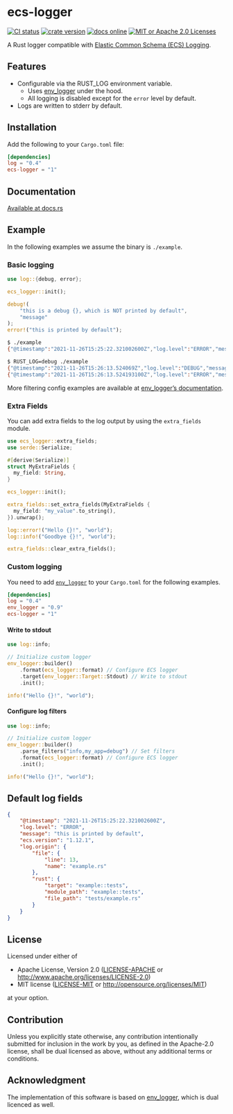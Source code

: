 # ecs-logger

[![CI status][ci badge]][ci link]
[![crate version][crates.io badge]][crates.io link]
[![docs online][docs badge]][docs link]
[![MIT or Apache 2.0 Licenses][license badge]][license link]

A Rust logger compatible with [Elastic Common Schema (ECS) Logging](https://www.elastic.co/guide/en/ecs-logging/overview/current/intro.html).

## Features

- Configurable via the RUST_LOG environment variable.
  - Uses [env_logger][env_logger docs] under the hood.
  - All logging is disabled except for the `error` level by default.
- Logs are written to stderr by default.

## Installation

Add the following to your `Cargo.toml` file:

```toml
[dependencies]
log = "0.4"
ecs-logger = "1"
```

## Documentation

[Available at docs.rs][docs link]

## Example

In the following examples we assume the binary is `./example`.

### Basic logging

```rust
use log::{debug, error};

ecs_logger::init();

debug!(
    "this is a debug {}, which is NOT printed by default",
    "message"
);
error!("this is printed by default");
```

```bash
$ ./example
{"@timestamp":"2021-11-26T15:25:22.321002600Z","log.level":"ERROR","message":"this is printed by default","ecs.version":"1.12.1","log.origin":{"file":{"line":13,"name":"example.rs"},"rust":{"target":"example::tests","module_path":"example::tests","file_path":"tests/example.rs"}}}
```

```bash
$ RUST_LOG=debug ./example
{"@timestamp":"2021-11-26T15:26:13.524069Z","log.level":"DEBUG","message":"this is a debug message, which is NOT printed by default","ecs.version":"1.12.1","log.origin":{"file":{"line":9,"name":"example.rs"},"rust":{"target":"example::tests","module_path":"example::tests","file_path":"tests/example.rs"}}}
{"@timestamp":"2021-11-26T15:26:13.524193100Z","log.level":"ERROR","message":"this is printed by default","ecs.version":"1.12.1","log.origin":{"file":{"line":13,"name":"example.rs"},"rust":{"target":"example::tests","module_path":"example::tests","file_path":"tests/example.rs"}}}
```

More filtering config examples are available at [env_logger’s documentation][env_logger docs].

### Extra Fields

You can add extra fields to the log output by using the `extra_fields` module.

```rust
use ecs_logger::extra_fields;
use serde::Serialize;

#[derive(Serialize)]
struct MyExtraFields {
  my_field: String,
}

ecs_logger::init();

extra_fields::set_extra_fields(MyExtraFields {
  my_field: "my_value".to_string(),
}).unwrap();

log::error!("Hello {}!", "world");
log::info!("Goodbye {}!", "world");

extra_fields::clear_extra_fields();
```

### Custom logging

You need to add [`env_logger`][env_logger docs] to your `Cargo.toml` for the following examples.

```toml
[dependencies]
log = "0.4"
env_logger = "0.9"
ecs-logger = "1"
```

#### Write to stdout

```rust
use log::info;

// Initialize custom logger
env_logger::builder()
    .format(ecs_logger::format) // Configure ECS logger
    .target(env_logger::Target::Stdout) // Write to stdout
    .init();

info!("Hello {}!", "world");
```

#### Configure log filters

```rust
use log::info;

// Initialize custom logger
env_logger::builder()
    .parse_filters("info,my_app=debug") // Set filters
    .format(ecs_logger::format) // Configure ECS logger
    .init();

info!("Hello {}!", "world");
```

## Default log fields

```json
{
    "@timestamp": "2021-11-26T15:25:22.321002600Z",
    "log.level": "ERROR",
    "message": "this is printed by default",
    "ecs.version": "1.12.1",
    "log.origin": {
        "file": {
            "line": 13,
            "name": "example.rs"
        },
        "rust": {
            "target": "example::tests",
            "module_path": "example::tests",
            "file_path": "tests/example.rs"
        }
    }
}
```

## License

Licensed under either of

* Apache License, Version 2.0
  ([LICENSE-APACHE](LICENSE-APACHE) or http://www.apache.org/licenses/LICENSE-2.0)
* MIT license
  ([LICENSE-MIT](LICENSE-MIT) or http://opensource.org/licenses/MIT)

at your option.

## Contribution

Unless you explicitly state otherwise, any contribution intentionally submitted
for inclusion in the work by you, as defined in the Apache-2.0 license, shall be
dual licensed as above, without any additional terms or conditions.

## Acknowledgment

The implementation of this software is based on [env_logger](https://github.com/env-logger-rs/env_logger), which is dual licenced as well.

[ci badge]: https://github.com/ciffelia/ecs-logger/workflows/CI/badge.svg?branch=main
[ci link]: https://github.com/ciffelia/ecs-logger/actions?query=workflow%3ACI+branch%3Amain

[crates.io badge]: https://img.shields.io/crates/v/ecs-logger
[crates.io link]: https://crates.io/crates/ecs-logger

[docs badge]: https://img.shields.io/badge/docs-online-green
[docs link]: https://docs.rs/ecs-logger

[license badge]: https://img.shields.io/badge/license-MIT%20or%20Apache%202.0-blue
[license link]: #license

[env_logger docs]: https://docs.rs/env_logger
